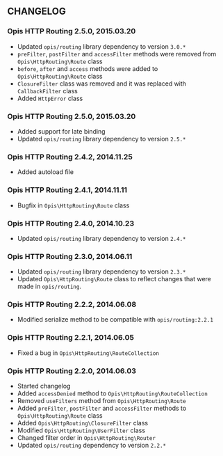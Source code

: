 CHANGELOG
-------------
### Opis HTTP Routing 2.5.0, 2015.03.20

* Updated `opis/routing` library dependency to version `3.0.*`
* `preFilter`, `postFilter` and `accessFilter` methods were removed from `Opis\HttpRouting\Route` class
* `before`, `after` and `access` methods were added to `Opis\HttpRouting\Route` class
* `ClosureFilter` class was removed and it was replaced with `CallbackFilter` class
* Added `HttpError` class

### Opis HTTP Routing 2.5.0, 2015.03.20

* Added support for late binding
* Updated `opis/routing` library dependency to version `2.5.*`

### Opis HTTP Routing 2.4.2, 2014.11.25

* Added autoload file

### Opis HTTP Routing 2.4.1, 2014.11.11

* Bugfix in `Opis\HttpRouting\Route` class

### Opis HTTP Routing 2.4.0, 2014.10.23

* Updated `opis/routing` library dependency to version `2.4.*`

### Opis HTTP Routing 2.3.0, 2014.06.11

* Updated `opis/routing` library dependency to version `2.3.*`
* Updated `Opis\HttpRouting\Route` class to reflect changes that were made in `opis/routing`.

### Opis HTTP Routing 2.2.2, 2014.06.08

* Modified serialize method to be compatible with `opis/routing:2.2.1`

### Opis HTTP Routing 2.2.1, 2014.06.05

* Fixed a bug in `Opis\HttpRouting\RouteCollection`

### Opis HTTP Routing 2.2.0, 2014.06.03

* Started changelog
* Added `accessDenied` method to `Opis\HttpRouting\RouteCollection`
* Removed `useFilters` method from `Opis\HttpRouting\Route`
* Added `preFilter`, `postFilter` and `accessFilter` methods to `Opis\HttpRouting\Route` class
* Added `Opis\HttpRouting\ClosureFilter` class
* Modified `Opis\HttpRouting\UserFilter` class
* Changed filter order in `Opis\HttpRouting\Router`
* Updated `opis/routing` dependency to version `2.2.*`
